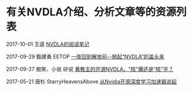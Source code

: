 # 有关NVDLA介绍、分析文章等的资源列表

2017-10-01 王逵
[NVDLA的阅读笔记](nvdla_report/NVDLA-notes-by-wangkui.pdf)

2017-09-29 甄建勇 EETOP
[一夜回到解放前--掀起“NVDLA”的盖头来](https://mp.weixin.qq.com/s/XH_0m9Hm8cBW8Bco6VXbpw)

2017-09-27 痴笑、小张 矽说
[黄教主的开源NVDLA，“核”爆还是“核”平？](https://mp.weixin.qq.com/s/K3bRztfIO-PRh-XtrYPYGA)

2017-05-21 唐杉 StarryHeavensAbove
[从Nvidia开源深度学习加速器说起](https://zhuanlan.zhihu.com/p/27099907)

